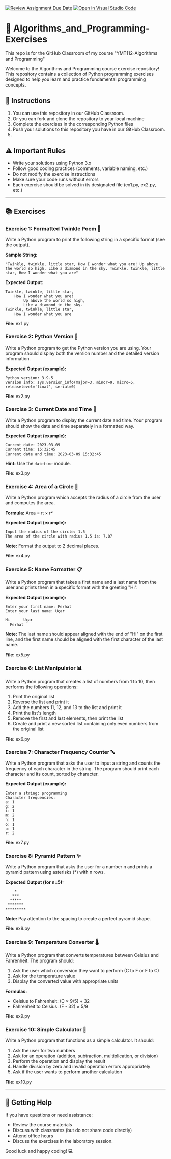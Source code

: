 [![Review Assignment Due Date](https://classroom.github.com/assets/deadline-readme-button-22041afd0340ce965d47ae6ef1cefeee28c7c493a6346c4f15d667ab976d596c.svg)](https://classroom.github.com/a/Ti_Ffuzg)
[![Open in Visual Studio Code](https://classroom.github.com/assets/open-in-vscode-2e0aaae1b6195c2367325f4f02e2d04e9abb55f0b24a779b69b11b9e10269abc.svg)](https://classroom.github.com/online_ide?assignment_repo_id=18608341&assignment_repo_type=AssignmentRepo)
# 🚀 Algorithms_and_Programming-Exercises
This repo is for the GitHub Classroom of my course "YMT112-Algorithms and Programming"

Welcome to the Algorithms and Programming course exercise repository! 
This repository contains a collection of Python programming exercises designed to help you learn and practice fundamental programming concepts.

## 📝 Instructions

1. You can use this repository in our GitHub Classroom.
2. Or you can fork and clone the repository to your local machine
3. Complete the exercises in the corresponding Python files
4. Push your solutions to this repository  you have in our GitHub Classroom.
5. 
## ⚠️ Important Rules

- Write your solutions using Python 3.x
- Follow good coding practices (comments, variable naming, etc.)
- Do not modify the exercise instructions
- Make sure your code runs without errors
- Each exercise should be solved in its designated file (ex1.py, ex2.py, etc.)

---

## 📚 Exercises

### Exercise 1: Formatted Twinkle Poem 📜

Write a Python program to print the following string in a specific format (see the output).

**Sample String:**
```
"Twinkle, twinkle, little star, How I wonder what you are! Up above the world so high, Like a diamond in the sky. Twinkle, twinkle, little star, How I wonder what you are"
```

**Expected Output:**
```
Twinkle, twinkle, little star,
	How I wonder what you are! 
		Up above the world so high,   		
		Like a diamond in the sky. 
Twinkle, twinkle, little star, 
	How I wonder what you are
```

**File:** ex1.py

### Exercise 2: Python Version 🐍

Write a Python program to get the Python version you are using. 
Your program should display both the version number and the detailed version information.

**Expected Output (example):**
```
Python version: 3.9.5
Version info: sys.version_info(major=3, minor=9, micro=5, releaselevel='final', serial=0)
```

**File:** ex2.py

### Exercise 3: Current Date and Time 📅

Write a Python program to display the current date and time. Your program should show the date and time separately in a formatted way.

**Expected Output (example):**
```
Current date: 2023-03-09
Current time: 15:32:45
Current date and time: 2023-03-09 15:32:45
```

**Hint:** Use the `datetime` module.

**File:** ex3.py

### Exercise 4: Area of a Circle 📏

Write a Python program which accepts the radius of a circle from the user and computes the area.

**Formula:** Area = π × r²

**Expected Output (example):**
```
Input the radius of the circle: 1.5
The area of the circle with radius 1.5 is: 7.07
```

**Note:** Format the output to 2 decimal places.

**File:** ex4.py

### Exercise 5: Name Formatter 📋

Write a Python program that takes a first name and a last name from the user and prints them in a specific format with the greeting "Hi".

**Expected Output (example):**
```
Enter your first name: Ferhat
Enter your last name: Uçar

Hi      Uçar
  Ferhat
```

**Note:** The last name should appear aligned with the end of "Hi" on the first line, and the first name should be aligned with the first character of the last name.

**File:** ex5.py

### Exercise 6: List Manipulator 📊

Write a Python program that creates a list of numbers from 1 to 10, then performs the following operations:
1. Print the original list
2. Reverse the list and print it
3. Add the numbers 11, 12, and 13 to the list and print it
4. Print the list's length
5. Remove the first and last elements, then print the list
6. Create and print a new sorted list containing only even numbers from the original list

**File:** ex6.py

### Exercise 7: Character Frequency Counter 🔤

Write a Python program that asks the user to input a string and counts the frequency of each character in the string. 
The program should print each character and its count, sorted by character.

**Expected Output (example):**
```
Enter a string: programming
Character frequencies:
a: 1
g: 2
i: 1
m: 2
n: 1
o: 1
p: 1
r: 2
```

**File:** ex7.py

### Exercise 8: Pyramid Pattern ✨

Write a Python program that asks the user for a number n and prints a pyramid pattern using asterisks (*) with n rows.

**Expected Output (for n=5):**
```
    *
   ***
  *****
 *******
*********
```

**Note:** Pay attention to the spacing to create a perfect pyramid shape.

**File:** ex8.py

### Exercise 9: Temperature Converter 🌡️

Write a Python program that converts temperatures between Celsius and Fahrenheit. The program should:
1. Ask the user which conversion they want to perform (C to F or F to C)
2. Ask for the temperature value
3. Display the converted value with appropriate units

**Formulas:**
- Celsius to Fahrenheit: (C × 9/5) + 32
- Fahrenheit to Celsius: (F - 32) × 5/9

**File:** ex9.py

### Exercise 10: Simple Calculator 🧮

Write a Python program that functions as a simple calculator. It should:
1. Ask the user for two numbers
2. Ask for an operation (addition, subtraction, multiplication, or division)
3. Perform the operation and display the result
4. Handle division by zero and invalid operation errors appropriately
5. Ask if the user wants to perform another calculation

**File:** ex10.py

---

## 🤝 Getting Help

If you have questions or need assistance:
- Review the course materials
- Discuss with classmates (but do not share code directly)
- Attend office hours
- Discuss the exercises in the laboratory session.

Good luck and happy coding! 💻
